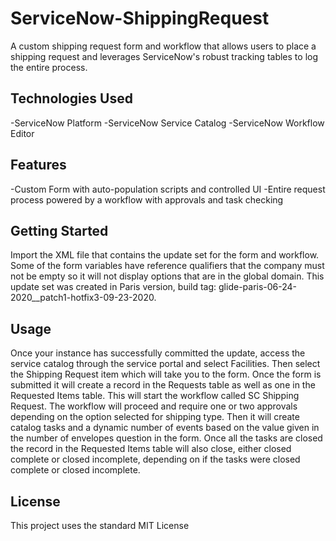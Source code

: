 # ServiceNow-ShippingRequest
A custom shipping request form and workflow that allows users to place a shipping request and leverages ServiceNow's robust tracking tables to log the entire process.

## Technologies Used
-ServiceNow Platform
-ServiceNow Service Catalog
-ServiceNow Workflow Editor

## Features
-Custom Form with auto-population scripts and controlled UI
-Entire request process powered by a workflow with approvals and task checking

## Getting Started
Import the XML file that contains the update set for the form and workflow. Some of the form variables have reference qualifiers that the company must not be empty so it will not display options that are in the global domain. This update set was created in Paris version, build tag: glide-paris-06-24-2020__patch1-hotfix3-09-23-2020.

## Usage
Once your instance has successfully committed the update, access the service catalog through the service portal and select Facilities. Then select the Shipping Request item which will take you to the form. Once the form is submitted it will create a record in the Requests table as well as one in the Requested Items table. This will start the workflow called SC Shipping Request. The workflow will proceed and require one or two approvals depending on the option selected for shipping type. Then it will create catalog tasks and a dynamic number of events based on the value given in the number of envelopes question in the form. Once all the tasks are closed the record in the Requested Items table will also close, either closed complete or closed incomplete, depending on if the tasks were closed complete or closed incomplete.

## License
This project uses the standard MIT License
